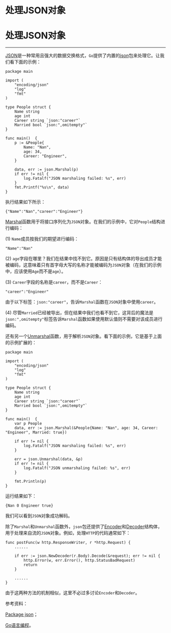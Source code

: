# 处理JSON对象

# 处理JSON对象

* * *

[JSON](http://www.json.org/)是一种常用且强大的数据交换格式，`Go`提供了内置的[json](https://golang.org/pkg/encoding/json/)包来处理它。让我们看下面的示例：

```
package main

import (
    "encoding/json"
    "log"
    "fmt"
)

type People struct {
    Name string
    age int
    Career string `json:"career"`
    Married bool `json:",omitempty"`
}

func main()  {
    p := &People{
        Name: "Nan",
        age: 34,
        Career: "Engineer",
    }

    data, err := json.Marshal(p)
    if err != nil {
        log.Fatalf("JSON marshaling failed: %s", err)
    }
    fmt.Printf("%s\n", data)
} 
```

执行结果如下所示：

```
{"Name":"Nan","career":"Engineer"} 
```

[Marshal](https://golang.org/pkg/encoding/json/#Marshal)函数用于将接口序列化为`JSON`对象。在我们的示例中，它对`People`结构进行编码：

(1) `Name`成员按我们的期望进行编码：

```
"Name":"Nan" 
```

(2) `age`字段在哪里？我们在结果中找不到它。原因是只有结构体的导出成员才能被编码，这意味着只有首字母大写的名称才能被编码为`JSON`对象（在我们的示例中，应该使用`Age`而不是`age`）。

(3) `Career`字段的名称是`career`，而不是`Career`：

```
"career":"Engineer" 
```

由于以下标签：`json:"career"`，告诉`Marshal`函数在`JSON`对象中使用`career`。

(4) 尽管`Married`已经被导出，但在结果中我们也看不到它，这背后的魔法是`json:",omitempty"`标签告诉`Marshal`函数如果使用默认值则不需要对该成员进行编码。

还有另一个[Unmarshal](https://golang.org/pkg/encoding/json/#Unmarshal)函数，用于解析`JSON`对象。看下面的示例，它是基于上面的示例扩展的：

```
package main

import (
    "encoding/json"
    "log"
    "fmt"
)

type People struct {
    Name string
    age int
    Career string `json:"career"`
    Married bool `json:",omitempty"`
}

func main()  {
    var p People
    data, err := json.Marshal(&People{Name: "Nan", age: 34, Career: "Engineer", Married: true})

    if err != nil {
        log.Fatalf("JSON marshaling failed: %s", err)
    }

    err = json.Unmarshal(data, &p)
    if err != nil {
        log.Fatalf("JSON unmarshaling failed: %s", err)
    }

    fmt.Println(p)
} 
```

运行结果如下：

```
{Nan 0 Engineer true} 
```

我们可以看到`JSON`对象成功解码。

除了`Marshal`和`Unmarshal`函数外，`json`包还提供了[Encoder](https://golang.org/pkg/encoding/json/#Encoder)和[Decoder](https://golang.org/pkg/encoding/json/#Decoder)结构体，用于处理来自流的`JSON`对象。例如，处理`HTTP`的代码通常如下：

```
func postFunc(w http.ResponseWriter, r *http.Request) {
    ......

    if err := json.NewDecoder(r.Body).Decode(&request); err != nil {
        http.Error(w, err.Error(), http.StatusBadRequest)
        return
    }

    ......
} 
```

由于这两种方法的机制相似，这里不必过多讨论`Encoder`和`Decoder`。

参考资料：

[Package json](https://golang.org/pkg/encoding/json/)；

[Go语言编程](http://www.gopl.io/)。

